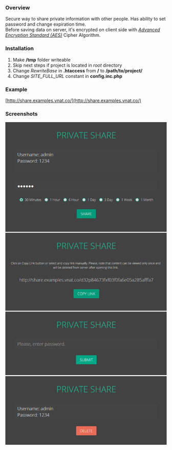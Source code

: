 ### Overview
Secure way to share private information with other people. Has ability to set password and change expiration time.  
Before saving data on server, it's encrypted on client side with *[Advanced Encryption Standard (AES)](https://en.wikipedia.org/wiki/Advanced_Encryption_Standard)* Cipher Algorithm.  

### Installation
1. Make **/tmp** folder writeable
2. Skip next steps if project is located in *root* directory
3. Change *RewriteBase* in **.htaccess** from **/** to **/path/to/project/**
4. Change *SITE_FULL_URL* constant in **config.inc.php**

### Example
[http://share.examples.vnat.co/](http://share.examples.vnat.co/)

### Screenshots
![Enter text, password and choose expiration time](screenshots/1.png?raw=true)  
![Copy and share link](screenshots/2.png?raw=true)  
![Open link in browser and enter password](screenshots/3.png?raw=true)  
![Optional: click delete button](screenshots/4.png?raw=true)  